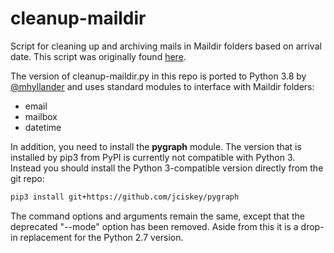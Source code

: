 # cleanup-maildir

Script for cleaning up and archiving mails in Maildir folders based on arrival date.
This script was originally found [here](https://gist.github.com/pkern/3730543).

The version of cleanup-maildir.py in this repo is ported to Python 3.8 by
[@mhyllander](https://github.com/mhyllander/cleanup-maildir) and uses standard 
modules to interface with Maildir folders:

* email
* mailbox
* datetime

In addition, you need to install the <strong>pygraph</strong> module. The
version that is installed by pip3 from PyPI is currently not compatible
with Python 3. Instead you should install the Python 3-compatible version
directly from the git repo:

```bash
pip3 install git+https://github.com/jciskey/pygraph
```

The command options and arguments remain the same, except that the
deprecated "--mode" option has been removed. Aside from this it is a
drop-in replacement for the Python 2.7 version.

